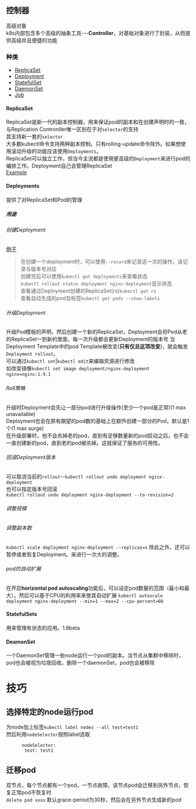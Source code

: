 ## 控制器
高级对象  
k8s内部包含多个高级的抽象工具---**Controller**，对基础对象进行了封装，从而提供高级并且便捷的功能  
### 种类
- [ReplicaSet](####ReplicaSet)
- [Deployment](####Deployments)
- [StatefulSet](####StatefulSet)
- [DaemonSet](####DaemonSet)
- [Job](###Job)

#### ReplicaSet
ReplicaSet是新一代的副本控制器，用来保证pod的副本和在创建声明时的一致，与Replication Contronller唯一区别在于对`selector`的支持  
其支持新一套的`selector`  
大多数kubectl命令支持两种副本控制。只有rolling-update命令除外。如果想使用滚动升级的功能应该使用`Deployments`。  
ReplicaSet可以独立工作，但当今主流都是使用更高级的`Deployment`来进行pod的编排工作。Deployment自己会管理ReplicaSet  
[Example](https://raw.githubusercontent.com/kubernetes/kubernetes.github.io/master/docs/concepts/workloads/controllers/frontend.yaml)

#### Deployments
提供了对ReplicaSet和Pod的管理  
##### 用途
###### 创建Deployment
[例子](https://raw.githubusercontent.com/kubernetes/kubernetes.github.io/master/docs/concepts/workloads/controllers/nginx-deployment.yaml)
> 在创建一个deployment时，可以使用`--record`来记录这一次的操作。该记录与版本号对应  
创建完后可以使用`kubectl get deployments`来查看状态  
`kubectl rollout status deployment nginx-deployment`显示状态  
查看通过Deployment创建的ReplicaSet(rs)`kubectl get rs`  
查看自动生成的pod及标签`kubectl get pods --show-labels`
###### 升级Deployment
升级Pod模板的声明，然后创建一个新的ReplicaSet，Deployment会将Pod从老的ReplicaSet一到新的里面，每一次升级都会更新Deployment的版本号
当Deployment Template中的pod Template被改变(**只有仅且这项改变**)，就会触发`Deployment rollout`。  
可以通过`kubectl set`|`kubectl edit`来编辑资源进行修改  
如改变镜像`kubectl set image deployment/nginx-deployment nginx=nginx:1.9.1`  
###### Roll策略
升级时Deployment会先让一部分pod进行升级操作(至少一个pod是正常)(1 max unavailable)  
Deployment也会在原有期望的pod数的基础上在额外创建一部分的Pod，默认是1个(1 max surge)  
在升级部署时，他不会杀掉老的pod，直到有足够数量新的pod启动之后。也不会一直创建新的pod，直到老的pod被杀掉。这就保证了服务的可用性。  
###### 回滚Deployment版本
可以取消当前的`rollout`--`kubectl rollout undo deployment nginx-deployment`  
也可以指定版本号回滚  
`kubectl rollout undo deployment nginx-deployment --to-revision=2`  
###### 调整规模
###### 调整副本数
`kubectl scale deployment nginx-deployment --replicas=x`
除此之外，还可以暂停或者恢复Deployment。来进行一次大的调整。  
###### pod的自动扩展
在开启**horizontal pod autoscaling**功能后，可以设定pod数量的范围（最小和最大）。然后可以基于CPU的利用率来使其自动扩展
`kubectl autoscale deployment nginx-deployment --min=1 --max=2 --cpu-percent=60`  

#### StatefulSets
用来管理有状态的应用。1.8beta 

#### DeamonSet
一个DaemonSet管理一些node运行一个pod的副本。当节点从集群中移除时，pod也会被视为垃圾回收。删除一个daemonSet，pod也会被移除  

# 技巧
## 选择特定的node运行pod
为node加上标签`kubectl label nodes --all test=test1`  
然后利用`nodeSelector`按照label选取  
```
      nodeSelector:
       test: test1
```

## 迁移pod
双节点，每个节点都有一个pod，一节点故障，该节点pod会迁移到另外节点，恢复正常pod不恢复时  
`delete pod xxxx` 默认grace-period为30秒，然后会在另外节点生成新的pod  
